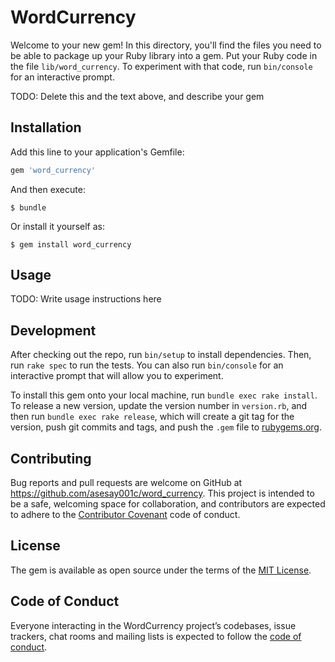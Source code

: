 # WordCurrency

Welcome to your new gem! In this directory, you'll find the files you need to be able to package up your Ruby library into a gem. Put your Ruby code in the file `lib/word_currency`. To experiment with that code, run `bin/console` for an interactive prompt.

TODO: Delete this and the text above, and describe your gem

## Installation

Add this line to your application's Gemfile:

```ruby
gem 'word_currency'
```

And then execute:

    $ bundle

Or install it yourself as:

    $ gem install word_currency

## Usage

TODO: Write usage instructions here

## Development

After checking out the repo, run `bin/setup` to install dependencies. Then, run `rake spec` to run the tests. You can also run `bin/console` for an interactive prompt that will allow you to experiment.

To install this gem onto your local machine, run `bundle exec rake install`. To release a new version, update the version number in `version.rb`, and then run `bundle exec rake release`, which will create a git tag for the version, push git commits and tags, and push the `.gem` file to [rubygems.org](https://rubygems.org).

## Contributing

Bug reports and pull requests are welcome on GitHub at https://github.com/asesay001c/word_currency. This project is intended to be a safe, welcoming space for collaboration, and contributors are expected to adhere to the [Contributor Covenant](http://contributor-covenant.org) code of conduct.

## License

The gem is available as open source under the terms of the [MIT License](https://opensource.org/licenses/MIT).

## Code of Conduct

Everyone interacting in the WordCurrency project’s codebases, issue trackers, chat rooms and mailing lists is expected to follow the [code of conduct](https://github.com/asesay001c/word_currency/blob/master/CODE_OF_CONDUCT.md).
